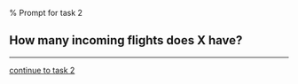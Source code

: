 % Prompt for task 2

## How many incoming flights does X have?

---

[continue to task 2](./task2-t.html)
